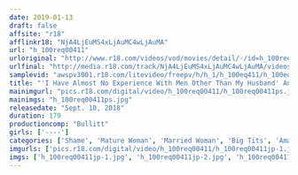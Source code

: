 ```yaml
---
date: 2019-01-13
draft: false
affsite: "r18"
afflinkr18: "NjA4LjEuMS4xLjAuMC4wLjAuMA"
url: "h_100req00411"
urloriginal: "http://www.r18.com/videos/vod/movies/detail/-/id=h_100req00411"
urlfinal: "http://media.r18.com/track/NjA4LjEuMS4xLjAuMC4wLjAuMA/videos/vod/movies/detail/-/id=h_100req00411"
samplevid: "awspv3001.r18.com/litevideo/freepv/h/h_1/h_100eq411/h_100eq411_dmb_w.mp4"
title: "'I Have Almost No Experience With Men Other Than My Husband' An Exceptional Wife Who Had Remained Faithful Until Now Commits Real Adultery! Intimate Sex"
mainimgurl: "pics.r18.com/digital/video/h_100req00411/h_100req00411ps.jpg"
mainimgs: "h_100req00411ps.jpg"
releasedate: "Sept. 10, 2018"
duration: 179
productioncomp: "Bullitt"
girls: ['----']
categories: ['Shame', 'Mature Woman', 'Married Woman', 'Big Tits', 'Amateur', 'Creampie', 'Blowjob', 'Hi-Def']
imgurls: ['pics.r18.com/digital/video/h_100req00411/h_100req00411jp-1.jpg', 'pics.r18.com/digital/video/h_100req00411/h_100req00411jp-2.jpg', 'pics.r18.com/digital/video/h_100req00411/h_100req00411jp-3.jpg', 'pics.r18.com/digital/video/h_100req00411/h_100req00411jp-4.jpg', 'pics.r18.com/digital/video/h_100req00411/h_100req00411jp-5.jpg', 'pics.r18.com/digital/video/h_100req00411/h_100req00411jp-6.jpg', 'pics.r18.com/digital/video/h_100req00411/h_100req00411jp-7.jpg', 'pics.r18.com/digital/video/h_100req00411/h_100req00411jp-8.jpg', 'pics.r18.com/digital/video/h_100req00411/h_100req00411jp-9.jpg', 'pics.r18.com/digital/video/h_100req00411/h_100req00411jp-10.jpg', 'pics.r18.com/digital/video/h_100req00411/h_100req00411jp-11.jpg', 'pics.r18.com/digital/video/h_100req00411/h_100req00411jp-12.jpg', 'pics.r18.com/digital/video/h_100req00411/h_100req00411jp-13.jpg', 'pics.r18.com/digital/video/h_100req00411/h_100req00411jp-14.jpg', 'pics.r18.com/digital/video/h_100req00411/h_100req00411jp-15.jpg', 'pics.r18.com/digital/video/h_100req00411/h_100req00411jp-16.jpg', 'pics.r18.com/digital/video/h_100req00411/h_100req00411jp-17.jpg', 'pics.r18.com/digital/video/h_100req00411/h_100req00411jp-18.jpg', 'pics.r18.com/digital/video/h_100req00411/h_100req00411jp-19.jpg', 'pics.r18.com/digital/video/h_100req00411/h_100req00411jp-20.jpg']
imgs: ['h_100req00411jp-1.jpg', 'h_100req00411jp-2.jpg', 'h_100req00411jp-3.jpg', 'h_100req00411jp-4.jpg', 'h_100req00411jp-5.jpg', 'h_100req00411jp-6.jpg', 'h_100req00411jp-7.jpg', 'h_100req00411jp-8.jpg', 'h_100req00411jp-9.jpg', 'h_100req00411jp-10.jpg', 'h_100req00411jp-11.jpg', 'h_100req00411jp-12.jpg', 'h_100req00411jp-13.jpg', 'h_100req00411jp-14.jpg', 'h_100req00411jp-15.jpg', 'h_100req00411jp-16.jpg', 'h_100req00411jp-17.jpg', 'h_100req00411jp-18.jpg', 'h_100req00411jp-19.jpg', 'h_100req00411jp-20.jpg']
---
```

